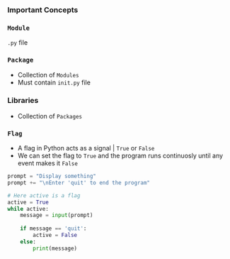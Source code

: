 ### Important Concepts 

### `Module`
`.py` file

### `Package`
- Collection of `Modules`
- Must contain `init.py` file

### Libraries
- Collection of `Packages`

### `Flag`
- A flag in Python acts as a signal | `True` or `False`
- We can set the flag to `True` and the program runs continuosly until any event makes it `False`

```python
prompt = "Display something"
prompt += "\nEnter 'quit' to end the program"

# Here active is a flag
active = True
while active:
    message = input(prompt)
    
    if message == 'quit':
        active = False
    else:
        print(message)
```
